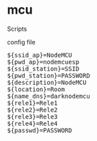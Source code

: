 # mcu
Scripts

config file
<pre>
${ssid_ap}=NodeMCU
${pwd_ap}=nodemcuesp
${ssid_station}=SSID
${pwd_station}=PASSWORD
${description}=NodeMCU
${location}=Room
${name_dns}=darknodemcu
${rele1}=Rele1
${rele2}=Rele2
${rele3}=Rele3
${rele4}=Rele4
${passwd}=PASSWORD

</pre>
